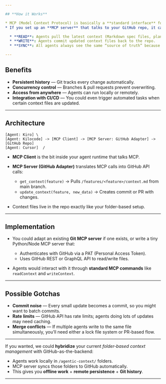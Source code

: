```yaml
---

## **How it Works**

* MCP (Model Context Protocol) is basically a **standard interface** for agents to fetch, update, and store context from external sources.
* If you set up an **MCP server** that talks to your GitHub repo, it can act as a bridge:

  * **READ**: Agents pull the latest context (Markdown spec files, plans, history) from the GitHub repo.
  * **WRITE**: Agents commit updated context files back to the repo.
  * **SYNC**: All agents always see the same “source of truth” because GitHub is the single shared context store.

---
```


## **Benefits**

* **Persistent history** — Git tracks every change automatically.
* **Concurrency control** — Branches & pull requests prevent overwriting.
* **Access from anywhere** — Agents can run locally or remotely.
* **Integration with CI/CD** — You could even trigger automated tasks when certain context files are updated.

---

## **Architecture**

```
[Agent: Kiro] \
[Agent: Kilocode] -> [MCP Client] -> [MCP Server: GitHub Adapter] -> [GitHub Repo]
[Agent: Cursor]  /
```

* **MCP Client** is the bit inside your agent runtime that talks MCP.
* **MCP Server (GitHub Adapter)** translates MCP calls into GitHub API calls:

  * `get_context(feature)` → Pulls `/features/<feature>/context.md` from main branch.
  * `update_context(feature, new_data)` → Creates commit or PR with changes.
* Context files live in the repo exactly like your folder-based setup.

---

## **Implementation**

* You could adapt an existing **Git MCP server** if one exists, or write a tiny Python/Node MCP server that:

  * Authenticates with GitHub via a PAT (Personal Access Token).
  * Uses GitHub REST or GraphQL API to read/write files.
* Agents would interact with it through **standard MCP commands** like `readContext` and `writeContext`.

---

## **Possible Gotchas**

* **Commit noise** — Every small update becomes a commit, so you might want to batch commits.
* **Rate limits** — GitHub API has rate limits; agents doing lots of updates may need caching.
* **Merge conflicts** — If multiple agents write to the same file simultaneously, you’ll need either a lock file system or PR-based flow.

---

If you wanted, we could **hybridize** your current *folder-based context management* with GitHub-as-the-backend:

* Agents work locally in `/agentic-context/` folders.
* MCP server syncs those folders to GitHub automatically.
* This gives you **offline work** + **remote persistence** + **Git history**.

---
